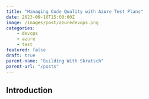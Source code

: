 ```yaml
---
title: "Managing Code Quality with Azure Test Plans"
date: 2023-09-10T15:00:00Z
image: /images/post/azuredevops.png
categories: 
    - devops
    - azure
    - test
featured: false
draft: true
parent-name: "Building With Skratsch"
parent-url: "/posts"
---
```


## Introduction
